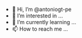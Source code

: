 - 👋 Hi, I’m @antoniogt-pe
- 👀 I’m interested in ...
- 🌱 I’m currently learning ...
- 📫 How to reach me ...

<!---
antoniogt-pe/antoniogt-pe is a ✨ special ✨ repository because its `README.md` (this file) appears on your GitHub profile.
You can click the Preview link to take a look at your changes.
--->
